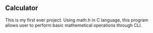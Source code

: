 ## Calculator

This is my first ever project. Using math.h in C language, this program allows user to perform basic mathemetical operations through CLI.
